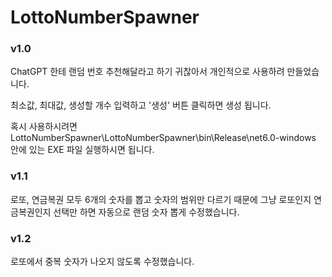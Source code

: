 # LottoNumberSpawner
<h3> v1.0 </h3>
ChatGPT 한테 랜덤 번호 추천해달라고 하기 귀찮아서 개인적으로 사용하려 만들었습니다.

최소값, 최대값, 생성할 개수 입력하고 '생성' 버튼 클릭하면 생성 됩니다.

혹시 사용하시려면 LottoNumberSpawner\LottoNumberSpawner\bin\Release\net6.0-windows 안에 있는 EXE 파일 실행하시면 됩니다.

<h3> v1.1 </h3>
로또, 연금복권 모두 6개의 숫자를 뽑고 숫자의 범위만 다르기 때문에 그냥 로또인지 연금복권인지 선택만 하면 자동으로 랜덤 숫자 뽑게 수정했습니다.

<h3> v1.2 </h3>
로또에서 중복 숫자가 나오지 않도록 수정했습니다.
